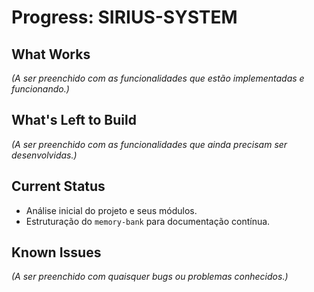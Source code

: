 # Progress: SIRIUS-SYSTEM

## What Works

*(A ser preenchido com as funcionalidades que estão implementadas e funcionando.)*

## What's Left to Build

*(A ser preenchido com as funcionalidades que ainda precisam ser desenvolvidas.)*

## Current Status

*   Análise inicial do projeto e seus módulos.
*   Estruturação do `memory-bank` para documentação contínua.

## Known Issues

*(A ser preenchido com quaisquer bugs ou problemas conhecidos.)* 